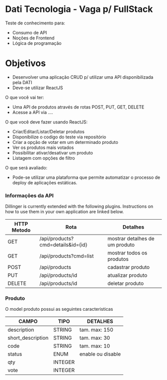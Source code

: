 # Dati Tecnologia - Vaga p/ FullStack

Teste de conhecimento para:

  - Consumo de API
  - Noções de Frontend
  - Lógica de programação

# Objetivos

  - Desenvolver uma aplicação CRUD p/ utilizar uma API disponibilizada pela DATI
  - Deve-se utilizar ReactJS

O que você vai ter:

  - Uma API de produtos através de rotas POST, PUT, GET, DELETE
  - Acesse a API via ....
  
O que você deve fazer usando ReactJS:

  - Criar/Editar/Listar/Deletar produtos 
  - Disponibilize o codigo do teste via repositório
  - Criar a opção de votar em um determinado produto
  - Ver os produtos mais votados
  - Possibilitar ativar/desativar um produto
  - Listagem com opções de filtro
   
 O que será avaliado:
 
  - Pode-se utilizar uma plataforma que permite automatizar o processo de deploy de aplicações estáticas.

### Informações da API

Dillinger is currently extended with the following plugins. Instructions on how to use them in your own application are linked below.

| HTTP Metodo | Rota |Detalhes|
| ------ | ------ | ------ |
| GET | /api/products?cmd=details&id={id} | mostrar detalhes de um produto
| GET | /api/products?cmd=list | mostrar todos os produtos
| POST | /api/products | cadastrar produto
| PUT | /api/products/id | atualizar produto
| DELETE | /api/products/id | deletar produto


### Produto

O model produto possui as seguintes caracteristicas

| CAMPO | TIPO |DETALHES|
| ------ | ------- | ---------|
| description | STRING | tam. max: 150
| short_description | STRING | tam. max: 30
| code | STRING | tam. max: 10
| status | ENUM | enable ou disable
| qty | INTEGER | 
| vote | INTEGER | 

